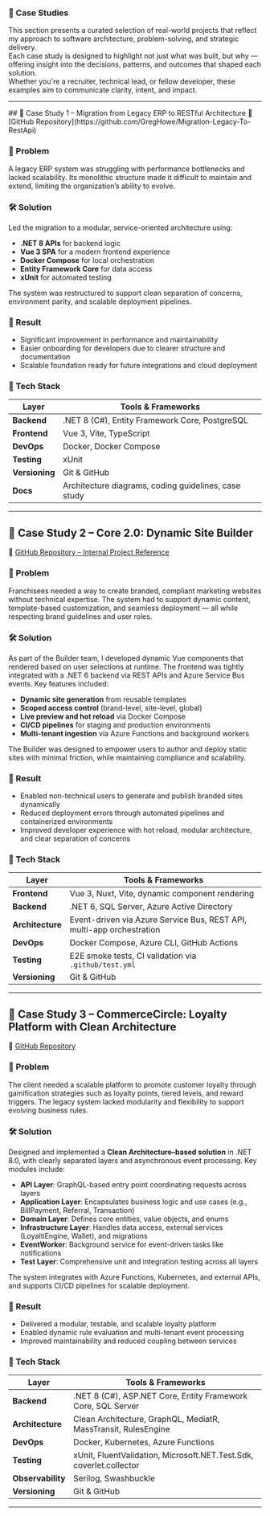 ### 📄 Case Studies

This section presents a curated selection of real-world projects that reflect my approach to software architecture, problem-solving, and strategic delivery.  
Each case study is designed to highlight not just what was built, but why — offering insight into the decisions, patterns, and outcomes that shaped each solution.  
Whether you're a recruiter, technical lead, or fellow developer, these examples aim to communicate clarity, intent, and impact.

<hr>
## 🧩 Case Study 1 – Migration from Legacy ERP to RESTful Architecture  
🔗 [GitHub Repository](https://github.com/GregHowe/Migration-Legacy-To-RestApi)

### 🧠 Problem  
A legacy ERP system was struggling with performance bottlenecks and lacked scalability. Its monolithic structure made it difficult to maintain and extend, limiting the organization’s ability to evolve.

### 🛠 Solution  
Led the migration to a modular, service-oriented architecture using:

- **.NET 8 APIs** for backend logic  
- **Vue 3 SPA** for a modern frontend experience  
- **Docker Compose** for local orchestration  
- **Entity Framework Core** for data access  
- **xUnit** for automated testing

The system was restructured to support clean separation of concerns, environment parity, and scalable deployment pipelines.

### 🚀 Result  
- Significant improvement in performance and maintainability  
- Easier onboarding for developers due to clearer structure and documentation  
- Scalable foundation ready for future integrations and cloud deployment

### 🧰 Tech Stack  

| Layer         | Tools & Frameworks                                  |
|---------------|-----------------------------------------------------|
| **Backend**   | .NET 8 (C#), Entity Framework Core, PostgreSQL      |
| **Frontend**  | Vue 3, Vite, TypeScript                             |
| **DevOps**    | Docker, Docker Compose                              |
| **Testing**   | xUnit                                               |
| **Versioning**| Git & GitHub                                        |
| **Docs**      | Architecture diagrams, coding guidelines, case study|

<hr>

## 🧩 Case Study 2 – Core 2.0: Dynamic Site Builder   
🔗 [GitHub Repository – Internal Project Reference](https://github.com/GregHowe/commerce-platform-fullstack-Dacodes)

### 🧠 Problem  
Franchisees needed a way to create branded, compliant marketing websites without technical expertise. The system had to support dynamic content, template-based customization, and seamless deployment — all while respecting brand guidelines and user roles.

### 🛠 Solution  
As part of the Builder team, I developed dynamic Vue components that rendered based on user selections at runtime. The frontend was tightly integrated with a .NET 6 backend via REST APIs and Azure Service Bus events. Key features included:

- **Dynamic site generation** from reusable templates  
- **Scoped access control** (brand-level, site-level, global)  
- **Live preview and hot reload** via Docker Compose  
- **CI/CD pipelines** for staging and production environments  
- **Multi-tenant ingestion** via Azure Functions and background workers

The Builder was designed to empower users to author and deploy static sites with minimal friction, while maintaining compliance and scalability.

### 🚀 Result  
- Enabled non-technical users to generate and publish branded sites dynamically  
- Reduced deployment errors through automated pipelines and containerized environments  
- Improved developer experience with hot reload, modular architecture, and clear separation of concerns

### 🧰 Tech Stack  

| Layer         | Tools & Frameworks                                                                 |
|---------------|-------------------------------------------------------------------------------------|
| **Frontend**  | Vue 3, Nuxt, Vite, dynamic component rendering                                      |
| **Backend**   | .NET 6, SQL Server, Azure Active Directory                                          |
| **Architecture**| Event-driven via Azure Service Bus, REST API, multi-app orchestration             |
| **DevOps**    | Docker Compose, Azure CLI, GitHub Actions                                           |
| **Testing**   | E2E smoke tests, CI validation via `.github/test.yml`                              |
| **Versioning**| Git & GitHub                                                                        |

<hr>

## 🧩 Case Study 3 – CommerceCircle: Loyalty Platform with Clean Architecture  
🔗 [GitHub Repository](https://github.com/GregHowe/CommerceCircle)

### 🧠 Problem  
The client needed a scalable platform to promote customer loyalty through gamification strategies such as loyalty points, tiered levels, and reward triggers. The legacy system lacked modularity and flexibility to support evolving business rules.

### 🛠 Solution  
Designed and implemented a **Clean Architecture–based solution** in .NET 8.0, with clearly separated layers and asynchronous event processing. Key modules include:

- **API Layer**: GraphQL-based entry point coordinating requests across layers  
- **Application Layer**: Encapsulates business logic and use cases (e.g., BillPayment, Referral, Transaction)  
- **Domain Layer**: Defines core entities, value objects, and enums  
- **Infrastructure Layer**: Handles data access, external services (LoyaltiEngine, Wallet), and migrations  
- **EventWorker**: Background service for event-driven tasks like notifications  
- **Test Layer**: Comprehensive unit and integration testing across all layers

The system integrates with Azure Functions, Kubernetes, and external APIs, and supports CI/CD pipelines for scalable deployment.

### 🚀 Result  
- Delivered a modular, testable, and scalable loyalty platform  
- Enabled dynamic rule evaluation and multi-tenant event processing  
- Improved maintainability and reduced coupling between services

### 🧰 Tech Stack  

| Layer         | Tools & Frameworks                                                                 |
|---------------|-------------------------------------------------------------------------------------|
| **Backend**   | .NET 8 (C#), ASP.NET Core, Entity Framework Core, SQL Server                       |
| **Architecture**| Clean Architecture, GraphQL, MediatR, MassTransit, RulesEngine                   |
| **DevOps**    | Docker, Kubernetes, Azure Functions                                                |
| **Testing**   | xUnit, FluentValidation, Microsoft.NET.Test.Sdk, coverlet.collector                |
| **Observability**| Serilog, Swashbuckle                                                             |
| **Versioning**| Git & GitHub                                                                       |

<hr>
